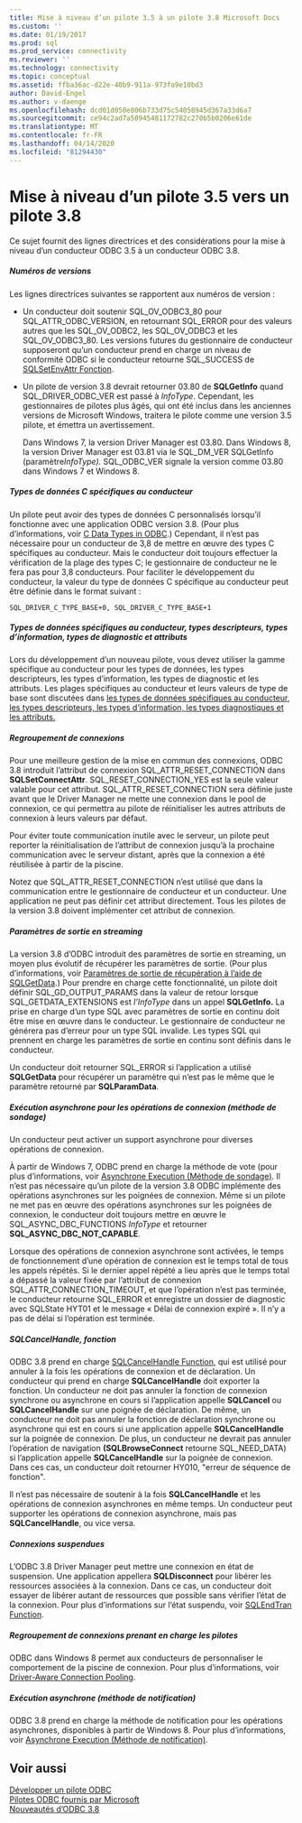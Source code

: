 ```yaml
---
title: Mise à niveau d’un pilote 3.5 à un pilote 3.8 Microsoft Docs
ms.custom: ''
ms.date: 01/19/2017
ms.prod: sql
ms.prod_service: connectivity
ms.reviewer: ''
ms.technology: connectivity
ms.topic: conceptual
ms.assetid: ffba36ac-d22e-40b9-911a-973fa9e10bd3
author: David-Engel
ms.author: v-daenge
ms.openlocfilehash: dcd01d050e806b733d75c54058945d367a33d6a7
ms.sourcegitcommit: ce94c2ad7a50945481172782c270b5b0206e61de
ms.translationtype: MT
ms.contentlocale: fr-FR
ms.lasthandoff: 04/14/2020
ms.locfileid: "81294430"
---
```

# <a name="upgrading-a-35-driver-to-a-38-driver"></a>Mise à niveau d’un pilote 3.5 vers un pilote 3.8
Ce sujet fournit des lignes directrices et des considérations pour la mise à niveau d’un conducteur ODBC 3.5 à un conducteur ODBC 3.8.  
  
##### <a name="version-numbers"></a>Numéros de versions  
 Les lignes directrices suivantes se rapportent aux numéros de version :  
  
-   Un conducteur doit soutenir SQL_OV_ODBC3_80 pour SQL_ATTR_ODBC_VERSION, en retournant SQL_ERROR pour des valeurs autres que les SQL_OV_ODBC2, les SQL_OV_ODBC3 et les SQL_OV_ODBC3_80. Les versions futures du gestionnaire de conducteur supposeront qu’un conducteur prend en charge un niveau de conformité ODBC si le conducteur retourne SQL_SUCCESS de [SQLSetEnvAttr Fonction](../../../odbc/reference/syntax/sqlsetenvattr-function.md).  
  
-   Un pilote de version 3.8 devrait retourner 03.80 de **SQLGetInfo** quand SQL_DRIVER_ODBC_VER est passé à *InfoType*. Cependant, les gestionnaires de pilotes plus âgés, qui ont été inclus dans les anciennes versions de Microsoft Windows, traitera le pilote comme une version 3.5 pilote, et émettra un avertissement.  
  
     Dans Windows 7, la version Driver Manager est 03.80. Dans Windows 8, la version Driver Manager est 03.81 via le SQL_DM_VER SQLGetInfo (paramètre*InfoType).* SQL_ODBC_VER signale la version comme 03.80 dans Windows 7 et Windows 8.  
  
##### <a name="driver-specific-c-data-types"></a>Types de données C spécifiques au conducteur  
 Un pilote peut avoir des types de données C personnalisés lorsqu’il fonctionne avec une application ODBC version 3.8. (Pour plus d’informations, voir [C Data Types in ODBC](../../../odbc/reference/develop-app/c-data-types-in-odbc.md).) Cependant, il n’est pas nécessaire pour un conducteur de 3,8 de mettre en œuvre des types C spécifiques au conducteur. Mais le conducteur doit toujours effectuer la vérification de la plage des types C; le gestionnaire de conducteur ne le fera pas pour 3,8 conducteurs. Pour faciliter le développement du conducteur, la valeur du type de données C spécifique au conducteur peut être définie dans le format suivant :  
  
```  
SQL_DRIVER_C_TYPE_BASE+0, SQL_DRIVER_C_TYPE_BASE+1  
```  
  
##### <a name="driver-specific-data-types-descriptor-types-information-types-diagnostic-types-and-attributes"></a>Types de données spécifiques au conducteur, types descripteurs, types d’information, types de diagnostic et attributs  
 Lors du développement d’un nouveau pilote, vous devez utiliser la gamme spécifique au conducteur pour les types de données, les types descripteurs, les types d’information, les types de diagnostic et les attributs. Les plages spécifiques au conducteur et leurs valeurs de type de base sont discutées dans [les types de données spécifiques au conducteur, les types descripteurs, les types d’information, les types diagnostiques et les attributs.](../../../odbc/reference/develop-app/driver-specific-data-types-descriptor-information-diagnostic.md)  
  
##### <a name="connection-pooling"></a>Regroupement de connexions  
 Pour une meilleure gestion de la mise en commun des connexions, ODBC 3.8 introduit l’attribut de connexion SQL_ATTR_RESET_CONNECTION dans **SQLSetConnectAttr**. SQL_RESET_CONNECTION_YES est la seule valeur valable pour cet attribut. SQL_ATTR_RESET_CONNECTION sera définie juste avant que le Driver Manager ne mette une connexion dans le pool de connexion, ce qui permettra au pilote de réinitialiser les autres attributs de connexion à leurs valeurs par défaut.  
  
 Pour éviter toute communication inutile avec le serveur, un pilote peut reporter la réinitialisation de l’attribut de connexion jusqu’à la prochaine communication avec le serveur distant, après que la connexion a été réutilisée à partir de la piscine.  
  
 Notez que SQL_ATTR_RESET_CONNECTION n’est utilisé que dans la communication entre le gestionnaire de conducteur et un conducteur. Une application ne peut pas définir cet attribut directement. Tous les pilotes de la version 3.8 doivent implémenter cet attribut de connexion.  
  
##### <a name="streamed-output-parameters"></a>Paramètres de sortie en streaming  
 La version 3.8 d’ODBC introduit des paramètres de sortie en streaming, un moyen plus évolutif de récupérer les paramètres de sortie. (Pour plus d’informations, voir [Paramètres de sortie de récupération à l’aide de SQLGetData](../../../odbc/reference/develop-app/retrieving-output-parameters-using-sqlgetdata.md).) Pour prendre en charge cette fonctionnalité, un pilote doit définir SQL_GD_OUTPUT_PARAMS dans la valeur de retour lorsque SQL_GETDATA_EXTENSIONS est *l’InfoType* dans un appel **SQLGetInfo.** La prise en charge d’un type SQL avec paramètres de sortie en continu doit être mise en œuvre dans le conducteur. Le gestionnaire de conducteur ne générera pas d’erreur pour un type SQL invalide. Les types SQL qui prennent en charge les paramètres de sortie en continu sont définis dans le conducteur.  
  
 Un conducteur doit retourner SQL_ERROR si l’application a utilisé **SQLGetData** pour récupérer un paramètre qui n’est pas le même que le paramètre retourné par **SQLParamData**.  
  
##### <a name="asynchronous-execution-for-connection-operations-polling-method"></a>Exécution asynchrone pour les opérations de connexion (méthode de sondage)  
 Un conducteur peut activer un support asynchrone pour diverses opérations de connexion.  
  
 À partir de Windows 7, ODBC prend en charge la méthode de vote (pour plus d’informations, voir [Asynchrone Execution (Méthode de sondage)](../../../odbc/reference/develop-app/asynchronous-execution-polling-method.md). Il n’est pas nécessaire qu’un pilote de la version 3.8 ODBC implémente des opérations asynchrones sur les poignées de connexion. Même si un pilote ne met pas en œuvre des opérations asynchrones sur les poignées de connexion, le conducteur doit toujours mettre en œuvre le SQL_ASYNC_DBC_FUNCTIONS *InfoType* et retourner **SQL_ASYNC_DBC_NOT_CAPABLE**.  
  
 Lorsque des opérations de connexion asynchrone sont activées, le temps de fonctionnement d’une opération de connexion est le temps total de tous les appels répétés. Si le dernier appel répété a lieu après que le temps total a dépassé la valeur fixée par l’attribut de connexion SQL_ATTR_CONNECTION_TIMEOUT, et que l’opération n’est pas terminée, le conducteur retourne SQL_ERROR et enregistre un dossier de diagnostic avec SQLState HYT01 et le message « Délai de connexion expiré ». Il n’y a pas de délai si l’opération est terminée.  
  
##### <a name="sqlcancelhandle-function"></a>SQLCancelHandle, fonction  
 ODBC 3.8 prend en charge [SQLCancelHandle Function](../../../odbc/reference/syntax/sqlcancelhandle-function.md), qui est utilisé pour annuler à la fois les opérations de connexion et de déclaration. Un conducteur qui prend en charge **SQLCancelHandle** doit exporter la fonction. Un conducteur ne doit pas annuler la fonction de connexion synchrone ou asynchrone en cours si l’application appelle **SQLCancel** ou **SQLCancelHandle** sur une poignée de déclaration. De même, un conducteur ne doit pas annuler la fonction de déclaration synchrone ou asynchrone qui est en cours si une application appelle **SQLCancelHandle** sur la poignée de connexion. De plus, un conducteur ne devrait pas annuler l’opération de navigation **(SQLBrowseConnect** retourne SQL_NEED_DATA) si l’application appelle **SQLCancelHandle** sur la poignée de connexion. Dans ces cas, un conducteur doit retourner HY010, "erreur de séquence de fonction".  
  
 Il n’est pas nécessaire de soutenir à la fois **SQLCancelHandle** et les opérations de connexion asynchrones en même temps. Un conducteur peut supporter les opérations de connexion asynchrone, mais pas **SQLCancelHandle**, ou vice versa.  
  
##### <a name="suspended-connections"></a>Connexions suspendues  
 L’ODBC 3.8 Driver Manager peut mettre une connexion en état de suspension. Une application appellera **SQLDisconnect** pour libérer les ressources associées à la connexion. Dans ce cas, un conducteur doit essayer de libérer autant de ressources que possible sans vérifier l’état de la connexion. Pour plus d’informations sur l’état suspendu, voir [SQLEndTran Function](../../../odbc/reference/syntax/sqlendtran-function.md).  
  
##### <a name="driver-aware-connection-pooling"></a>Regroupement de connexions prenant en charge les pilotes  
 ODBC dans Windows 8 permet aux conducteurs de personnaliser le comportement de la piscine de connexion. Pour plus d’informations, voir [Driver-Aware Connection Pooling](../../../odbc/reference/develop-app/driver-aware-connection-pooling.md).  
  
##### <a name="asynchronous-execution-notification-method"></a>Exécution asynchrone (méthode de notification)  
 ODBC 3.8 prend en charge la méthode de notification pour les opérations asynchrones, disponibles à partir de Windows 8. Pour plus d’informations, voir [Asynchrone Execution (Méthode de notification)](../../../odbc/reference/develop-app/asynchronous-execution-notification-method.md).  
  
## <a name="see-also"></a>Voir aussi  
 [Développer un pilote ODBC](../../../odbc/reference/develop-driver/developing-an-odbc-driver.md)   
 [Pilotes ODBC fournis par Microsoft](../../../odbc/microsoft/microsoft-supplied-odbc-drivers.md)   
 [Nouveautés d’ODBC 3.8](../../../odbc/reference/what-s-new-in-odbc-3-8.md)
